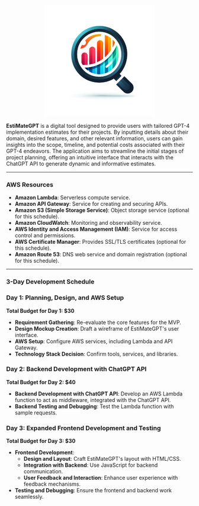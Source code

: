 <p align="center">
  <img src="logo.png" alt="EstiMateGPT" width="300"/>
</p>

**EstiMateGPT** is a digital tool designed to provide users with tailored GPT-4 implementation estimates for their projects. By inputting details about their domain, desired features, and other relevant information, users can gain insights into the scope, timeline, and potential costs associated with their GPT-4 endeavors. The application aims to streamline the initial stages of project planning, offering an intuitive interface that interacts with the ChatGPT API to generate dynamic and informative estimates. 

---

### AWS Resources

- **Amazon Lambda**: Serverless compute service.
- **Amazon API Gateway**: Service for creating and securing APIs.
- **Amazon S3 (Simple Storage Service)**: Object storage service (optional for this schedule).
- **Amazon CloudWatch**: Monitoring and observability service.
- **AWS Identity and Access Management (IAM)**: Service for access control and permissions.
- **AWS Certificate Manager**: Provides SSL/TLS certificates (optional for this schedule).
- **Amazon Route 53**: DNS web service and domain registration (optional for this schedule).

---

### 3-Day Development Schedule

### Day 1: Planning, Design, and AWS Setup
**Total Budget for Day 1: $30**
   - **Requirement Gathering**: Re-evaluate the core features for the MVP.
   - **Design Mockup Creation**: Draft a wireframe of EstiMateGPT's user interface.
   - **AWS Setup**: Configure AWS services, including Lambda and API Gateway.
   - **Technology Stack Decision**: Confirm tools, services, and libraries.

### Day 2: Backend Development with ChatGPT API
**Total Budget for Day 2: $40**
   - **Backend Development with ChatGPT API**: Develop an AWS Lambda function to act as middleware, integrated with the ChatGPT API.
   - **Backend Testing and Debugging**: Test the Lambda function with sample requests.

### Day 3: Expanded Frontend Development and Testing
**Total Budget for Day 3: $30**
   - **Frontend Development**:
     - **Design and Layout**: Craft EstiMateGPT's layout with HTML/CSS.
     - **Integration with Backend**: Use JavaScript for backend communication.
     - **User Feedback and Interaction**: Enhance user experience with feedback mechanisms.
   - **Testing and Debugging**: Ensure the frontend and backend work seamlessly.
